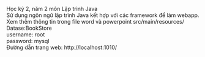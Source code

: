 Học kỳ 2, năm 2 môn Lập trình Java  
Sử dụng ngôn ngữ lập trình Java kết hợp với các framework để làm webapp. Xem thêm thông tin trong file word và powerpoint src/main/resources/  
Datase:BookStore  
username: root  
password: mysql  
Đường dẫn trang web: http://localhost:1010/  
